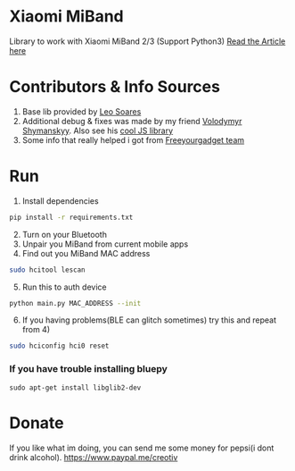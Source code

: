 # Xiaomi MiBand
Library to work with Xiaomi MiBand 2/3 (Support Python3)
[Read the Article here](https://medium.com/@a.nikishaev/how-i-hacked-xiaomi-miband-2-to-control-it-from-linux-a5bd2f36d3ad)

# Contributors & Info Sources
1) Base lib provided by [Leo Soares](https://github.com/leojrfs/miband2)
2) Additional debug & fixes was made by my friend [Volodymyr Shymanskyy](https://github.com/vshymanskyy/miband2-python-test). Also see his [cool JS library](https://github.com/vshymanskyy/miband-js)
3) Some info that really helped i got from [Freeyourgadget team](https://github.com/Freeyourgadget/Gadgetbridge/tree/master/app/src/main/java/nodomain/freeyourgadget/gadgetbridge/service/devices/huami/miband2)

# Run

1) Install dependencies
```sh
pip install -r requirements.txt
```
2) Turn on your Bluetooth
3) Unpair you MiBand from current mobile apps
4) Find out you MiBand MAC address
```sh
sudo hcitool lescan
```
5) Run this to auth device
```sh
python main.py MAC_ADDRESS --init
```
6) If you having problems(BLE can glitch sometimes) try this and repeat from 4)
```sh
sudo hciconfig hci0 reset
```

### If you have trouble installing bluepy

```sudo apt-get install libglib2-dev  ```

# Donate
If you like what im doing, you can send me some money for pepsi(i dont drink alcohol). https://www.paypal.me/creotiv
